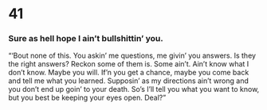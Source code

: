 # 41

### Sure as hell hope I ain’t bullshittin’ you.

“‘Bout none of this. You askin’ me questions, me givin’ you answers. Is they the right answers? Reckon some of them is. Some ain’t. Ain’t know what I don’t know. Maybe you will. If’n you get a chance, maybe you come back and tell me what you learned. Supposin’ as my directions ain’t wrong and you don’t end up goin’ to your death. So’s I’ll tell you what you want to know, but you best be keeping your eyes open. Deal?”
